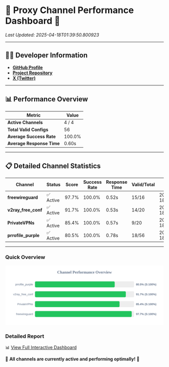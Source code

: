 # 🌟 Proxy Channel Performance Dashboard 🌟

_Last Updated: 2025-04-18T01:39:50.800923_

---

## 👩‍💻 Developer Information

- **[GitHub Profile](https://github.com/4n0nymou3)**  
- **[Project Repository](https://github.com/4n0nymou3/multi-proxy-config-fetcher)**  
- **[X (Twitter)](https://x.com/4n0nymou3)**  

---

## 📊 Performance Overview

| Metric                | Value       |
|-----------------------|-------------|
| **Active Channels**   | 4 / 4       |
| **Total Valid Configs** | 56          |
| **Average Success Rate** | 100.0%      |
| **Average Response Time** | 0.60s       |

---

## 📋 Detailed Channel Statistics

| Channel          | Status     | Score  | Success Rate | Response Time | Valid/Total | Last Success               |
|------------------|------------|--------|--------------|---------------|-------------|----------------------------|
| **freewireguard**  | ✅ Active  | 97.7%  | 100.0% | 0.52s         | 15/16       | 2025-04-18T01:39:50.799252 |
| **v2ray_free_conf**  | ✅ Active  | 91.7%  | 100.0% | 0.53s         | 14/20       | 2025-04-18T01:39:49.644881 |
| **PrivateVPNs**  | ✅ Active  | 85.4%  | 100.0% | 0.57s         | 9/20       | 2025-04-18T01:39:50.253287 |
| **prrofile_purple**  | ✅ Active  | 80.5%  | 100.0% | 0.78s         | 18/56       | 2025-04-18T01:39:49.082422 |

---

### Quick Overview
<div align="center">
  <a href="https://raw.githubusercontent.com/nullluser/NullRepo/refs/heads/main/assets/channel_stats_chart.svg">
    <img src="https://raw.githubusercontent.com/nullluser/NullRepo/refs/heads/main/assets/channel_stats_chart.svg" alt="Source Performance Statistics" width="800">
  </a>
</div>

### Detailed Report
📊 [View Full Interactive Dashboard](https://htmlpreview.github.io/?https://github.com/nullluser/NullRepo/blob/main/assets/performance_report.html)

🎉 **All channels are currently active and performing optimally!** 🎉
